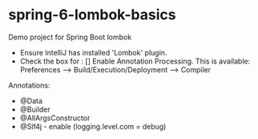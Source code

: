 # spring-6-lombok-basics
Demo project for Spring Boot lombok


- Ensure IntelliJ has installed 'Lombok' plugin.
- Check the box for : [] Enable Annotation Processing. 
  This is available: Preferences --> Build/Execution/Deployment --> Compiler


Annotations: 
- @Data
- @Builder
- @AllArgsConstructor
- @Slf4j - 
enable (logging.level.com = debug)